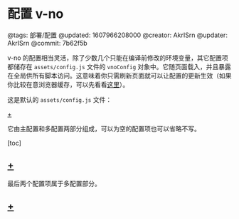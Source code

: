 # 配置 v-no

@tags: 部署/配置
@updated: 1607966208000
@creator: AkrISrn
@updater: AkrISrn
@commit: 7b62f5b

v-no 的配置相当灵活，除了少数几个只能在编译前修改的环境变量，其它配置项都储存在 `assets/config.js` 文件的 `vnoConfig` 对象中。它随页面载入，并且暴露在全局供所有脚本访问。这意味着你只需刷新页面就可以让配置的更新生效（如果你比较在意浏览器缓存，可以先看看[这里](/docs/browser-cache.md "#")）。

这是默认的 `assets/config.js` 文件：

[+](/docs/vno-config.md)

它由主配置和多配置两部分组成，可以为空的配置项也可以省略不写。

[toc]

## [+](/docs/main-conf.md)

最后两个配置项属于多配置部分。

## [+](/docs/multi-conf.md)
